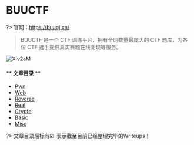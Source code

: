 # BUUCTF

?> 官网：https://buuoj.cn/

> BUUCTF 是一个 CTF 训练平台，拥有全网数量最庞大的 CTF 题库，为各位 CTF 选手提供真实赛题在线复现等服务。

![XIv2aM](https://cdn.jsdelivr.net/gh/kimix102/PicBed@master/2020/06/28/XIv2aM.png)

<!-- tabs:start -->

#### ** 文章目录 **

* [Pwn](ctfwp/BUUCTF/PWN/)
* [Web](ctfwp/BUUCTF/WEB/)
* [Reverse](ctfwp/BUUCTF/Reverse/)
* [Real](ctfwp/BUUCTF/Real/)
* [Crypto](ctfwp/BUUCTF/Crypto/)
* [Basic](ctfwp/BUUCTF/Basic/)
* [Misc](ctfwp/BUUCTF/Misc/)

<!-- tabs:end -->

?> 文章目录后标有☑️&ensp;表示截至目前已经整理完毕的Writeups！
